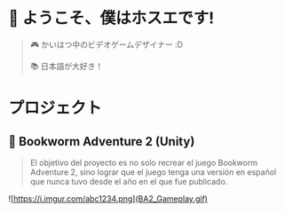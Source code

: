 # 👋 ようこそ、僕はホスエです!

>🎮 かいはつ中のビデオゲームデザイナー :D
>
>📚 日本語が大好き！

#  プロジェクト
## 🐛 Bookworm Adventure 2 (Unity)
> El objetivo del proyecto es no solo recrear el juego Bookworm Adventure 2, sino lograr que el juego tenga una versión en español que nunca tuvo desde el año en el que fue publicado.

![https://i.imgur.com/abc1234.png](BA2_Gameplay.gif)




<!--  
![https://i.imgur.com/abc1234.png](https://static.wikia.nocookie.net/bookwormadventures/images/1/13/Stasis_net.jpg/revision/latest?cb=20120318000017)
**UrifutatsuShinkumenokokuryuu/UrifutatsuShinkumenokokuryuu** is a ✨ _special_ ✨ repository because its `README.md` (this file) appears on your GitHub profile.

Here are some ideas to get you started:

- 🔭 I’m currently working on ...
- 🌱 I’m currently learning ...
- 👯 I’m looking to collaborate on ...
- 🤔 I’m looking for help with ...
- 💬 Ask me about ...
- 📫 How to reach me: ...
- 😄 Pronouns: ...
- ⚡ Fun fact: ...
-->
